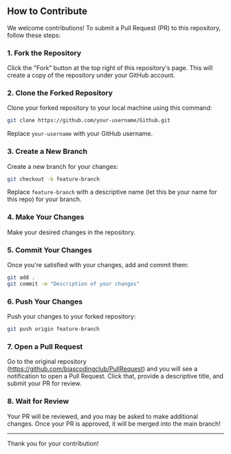
## How to Contribute

We welcome contributions! To submit a Pull Request (PR) to this repository, follow these steps:

### 1. Fork the Repository
Click the "Fork" button at the top right of this repository's page. This will create a copy of the repository under your GitHub account.

### 2. Clone the Forked Repository
Clone your forked repository to your local machine using this command:

```bash
git clone https://github.com/your-username/Github.git
```

Replace `your-username` with your GitHub username.

### 3. Create a New Branch
Create a new branch for your changes:

```bash
git checkout -b feature-branch
```

Replace `feature-branch` with a descriptive name (let this be your name for this repo) for your branch.

### 4. Make Your Changes
Make your desired changes in the repository.

### 5. Commit Your Changes
Once you're satisfied with your changes, add and commit them:

```bash
git add .
git commit -m "Description of your changes"
```

### 6. Push Your Changes
Push your changes to your forked repository:

```bash
git push origin feature-branch
```

### 7. Open a Pull Request
Go to the original repository (https://github.com/biascodingclub/PullRequest) and you will see a notification to open a Pull Request. Click that, provide a descriptive title, and submit your PR for review.

### 8. Wait for Review
Your PR will be reviewed, and you may be asked to make additional changes. Once your PR is approved, it will be merged into the main branch!

---

Thank you for your contribution!
